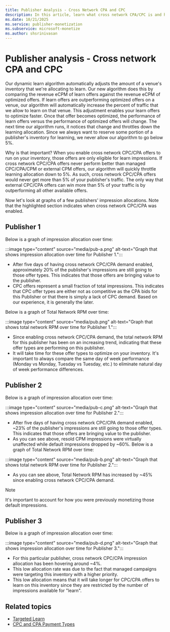 ```yaml
---
title: Publisher Analysis - Cross Network CPA and CPC
description: In this article, learn what cross network CPA/CPC is and how it affects the dynamic learn algorithm.
ms.date: 10/21/2025
ms.service: publisher-monetization
ms.subservice: microsoft-monetize
ms.author: shsrinivasan
---
```


# Publisher analysis - Cross network CPA and CPC

Our dynamic learn algorithm automatically adjusts the amount of a venue's inventory that we're allocating to learn. Our new algorithm does this by comparing the revenue eCPM of learn offers against the revenue eCPM of optimized offers. If learn offers are outperforming optimized offers on a venue, our algorithm will automatically increase the percent of traffic that we allow to learn on that venue. This adjustment enables your learn offers to optimize faster. Once that offer becomes optimized, the performance of learn offers versus the performance of optimized offers will change. The next time our algorithm runs, it notices that change and throttles down the learning allocation. Since we always want to reserve some portion of a publisher's inventory for learning, we never allow our algorithm to go below 5%.

Why is that important? When you enable cross network CPC/CPA offers to run on your inventory, those offers are only eligible for learn impressions. If cross network CPC/CPA offers never perform better than managed CPC/CPA/CPM or external CPM offers, our algorithm will quickly throttle learning allocation down to 5%. As such, cross network CPC/CPA offers would never get more than 5% of your publisher's traffic. The only way that external CPC/CPA offers can win more than 5% of your traffic is by outperforming all other available offers.

Now let's look at graphs of a few publishers' impression allocations. Note that the highlighted section indicates when cross network CPC/CPA was enabled.

## Publisher 1

Below is a graph of impression allocation over time:

:::image type="content" source="media/pub-a.png" alt-text="Graph that shows impression allocation over time for Publisher 1.":::

- After five days of having cross network CPC/CPA demand enabled, approximately 20% of the publisher's impressions are still going to those offer types. This indicates that those offers are bringing value to the publisher.
- CPC offers represent a small fraction of total impressions. This indicates that CPC offer types are either not as competitive as the CPA bids for this Publisher or that there is simply a lack of CPC demand. Based on our experience, it is generally the later.

Below is a graph of Total Network RPM over time:

:::image type="content" source="media/pub.png" alt-text="Graph that shows total network RPM over time for Publisher 1.":::

- Since enabling cross network CPC/CPA demand, the total network RPM for this publisher has been on an increasing trend, indicating that these offer types are performing on this publisher.
- It will take time for these offer types to optimize on your inventory. It's important to always compare the same day of week performance (Monday vs Monday, Tuesday vs Tuesday, etc.) to eliminate natural day of week performance differences.

## Publisher 2

Below is a graph of impression allocation over time:

:::image type="content" source="media/pub-c.png" alt-text="Graph that shows impression allocation over time for Publisher 2.":::

- After five days of having cross network CPC/CPA demand enabled, ~23% of the publisher's impressions are still going to those offer types. This indicates that those offers are bringing value to the publisher.
- As you can see above, resold CPM impressions were virtually unaffected while default impressions dropped by ~60%.
Below is a graph of Total Network RPM over time:

:::image type="content" source="media/pub-b.png" alt-text="Graph that shows total network RPM over time for Publisher 2.":::

- As you can see above, Total Network RPM has increased by ~45% since enabling cross network CPC/CPA demand.

> [!NOTE]
> It's important to account for how you were previously monetizing those default impressions.

## Publisher 3

Below is a graph of impression allocation over time:

:::image type="content" source="media/pub-d.png" alt-text="Graph that shows impression allocation over time for Publisher 3.":::

- For this particular publisher, cross network CPC/CPA impression allocation has been hovering around ~4%.
- This low allocation rate was due to the fact that managed campaigns were targeting this inventory with a higher priority.
- This low allocation means that it will take longer for CPC/CPA offers to learn on this inventory since they are restricted by the number of impressions available for "learn".

## Related topics

- [Targeted Learn](targeted-learn.md)
- [CPC and CPA Payment Types](cpc-and-cpa-payment-types.md)
